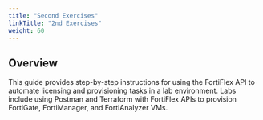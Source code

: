 ```yaml
---
title: "Second Exercises"
linkTitle: "2nd Exercises"
weight: 60
---
```


## Overview

This guide provides step-by-step instructions for using the FortiFlex API to automate licensing and provisioning tasks in a lab environment. Labs include using Postman and Terraform with FortiFlex APIs to provision FortiGate, FortiManager, and FortiAnalyzer VMs.
